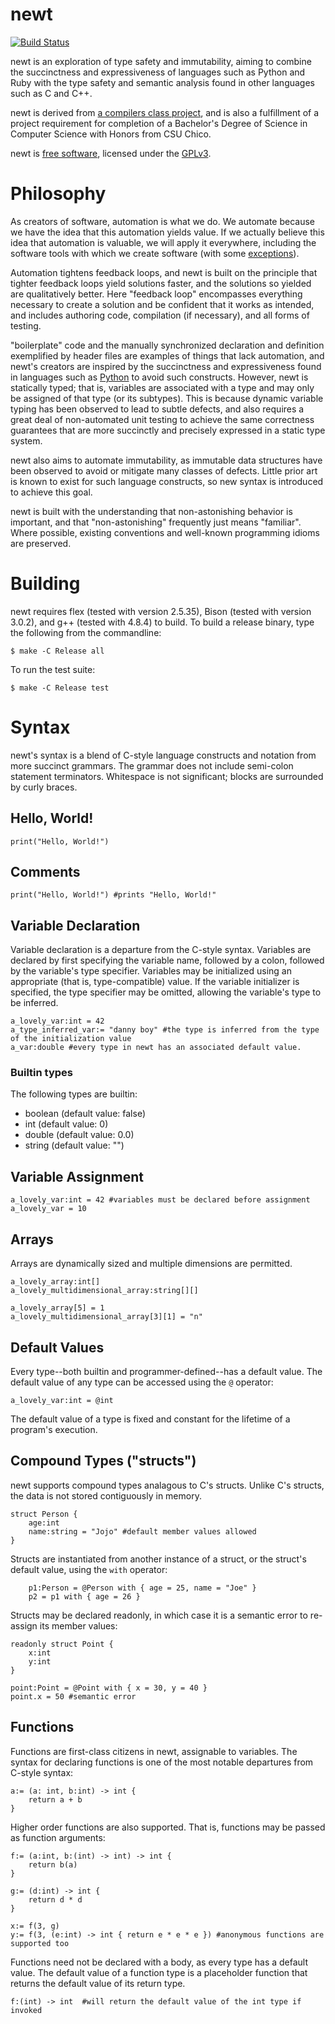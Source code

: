 # newt

[![Build Status](https://travis-ci.org/cqcallaw/newt.svg?branch=master)](https://travis-ci.org/cqcallaw/newt)

newt is an exploration of type safety and immutability, aiming to combine the succinctness and expressiveness of languages such as Python and Ruby with the type safety and semantic analysis found in other languages such as C and C++.

newt is derived from [a compilers class project](http://www.ecst.csuchico.edu/~tyson/classes/515.s15/), and is also a fulfillment of a project requirement for completion of a Bachelor's Degree of Science in Computer Science with Honors from CSU Chico.

newt is [free software](http://www.gnu.org/philosophy/free-sw.en.html), licensed under the [GPLv3](http://www.gnu.org/licenses/gpl-3.0.en.html).

# Philosophy
As creators of software, automation is what we do. We automate because we have the idea that this automation yields value. If we actually believe this idea that automation is valuable, we will apply it everywhere, including the software tools with which we create software (with some [exceptions](https://xkcd.com/1205/)).

Automation tightens feedback loops, and newt is built on the principle that tighter feedback loops yield solutions faster, and the solutions so yielded are qualitatively better. Here "feedback loop" encompasses everything necessary to create a solution and be confident that it works as intended, and includes authoring code, compilation (if necessary), and all forms of testing.

"boilerplate" code and the manually synchronized declaration and definition exemplified by header files are examples of things that lack automation, and newt's creators are inspired by the succinctness and expressiveness found in languages such as [Python](https://www.python.org/) to avoid such constructs. However, newt is statically typed; that is, variables are associated with a type and may only be assigned of that type (or its subtypes). This is because dynamic variable typing has been observed to lead to subtle defects, and also requires a great deal of non-automated unit testing to achieve the same correctness guarantees that are more succinctly and precisely expressed in a static type system.

newt also aims to automate immutability, as immutable data structures have been observed to avoid or mitigate many classes of defects. Little prior art is known to exist for such language constructs, so new syntax is introduced to achieve this goal. 

newt is built with the understanding that non-astonishing behavior is important, and that "non-astonishing" frequently just means "familiar". Where possible, existing conventions and well-known programming idioms are preserved.

# Building
newt requires flex (tested with version 2.5.35), Bison (tested with version 3.0.2), and g++ (tested with 4.8.4) to build. To build a release binary, type the following from the commandline:

```
$ make -C Release all
```

To run the test suite:
```
$ make -C Release test
```

# Syntax

newt's syntax is a blend of C-style language constructs and notation from more succinct grammars. The grammar does not include semi-colon statement terminators. Whitespace is not significant; blocks are surrounded by curly braces.

## Hello, World!
```
print("Hello, World!")
```

## Comments
```
print("Hello, World!") #prints "Hello, World!"
```

## Variable Declaration

Variable declaration is a departure from the C-style syntax. Variables are declared by first specifying the variable name, followed by a colon, followed by the variable's type specifier. Variables may be initialized using an appropriate (that is, type-compatible) value. If the variable initializer is specified, the type specifier may be omitted, allowing the variable's type to be inferred.

```
a_lovely_var:int = 42
a_type_inferred_var:= "danny boy" #the type is inferred from the type of the initialization value
a_var:double #every type in newt has an associated default value.
```
### Builtin types
The following types are builtin:
* boolean (default value: false)
* int (default value: 0)
* double (default value: 0.0)
* string (default value: "")


## Variable Assignment
```
a_lovely_var:int = 42 #variables must be declared before assignment
a_lovely_var = 10
```
## Arrays
Arrays are dynamically sized and multiple dimensions are permitted.

```
a_lovely_array:int[]
a_lovely_multidimensional_array:string[][]

a_lovely_array[5] = 1
a_lovely_multidimensional_array[3][1] = "n"
```

## Default Values
Every type--both builtin and programmer-defined--has a default value. The default value of any type can be accessed using the `@` operator:
```
a_lovely_var:int = @int 
```
The default value of a type is fixed and constant for the lifetime of a program's execution.

## Compound Types ("structs")
newt supports compound types analagous to C's structs. Unlike C's structs, the data is not stored contiguously in memory.

```
struct Person {
	age:int
	name:string = "Jojo" #default member values allowed
}
```

Structs are instantiated from another instance of a struct, or the struct's default value, using the `with` operator:

```
	p1:Person = @Person with { age = 25, name = "Joe" }
	p2 = p1 with { age = 26 }
```

Structs may be declared readonly, in which case it is a semantic error to re-assign its member values:

```
readonly struct Point {
	x:int
	y:int
}

point:Point = @Point with { x = 30, y = 40 }
point.x = 50 #semantic error
```

## Functions

Functions are first-class citizens in newt, assignable to variables. The syntax for declaring functions is one of the most notable departures from C-style syntax:

```
a:= (a: int, b:int) -> int {
	return a + b
}
```

Higher order functions are also supported. That is, functions may be passed as function arguments:

```
f:= (a:int, b:(int) -> int) -> int {
	return b(a)
}

g:= (d:int) -> int {
	return d * d
}

x:= f(3, g)
y:= f(3, (e:int) -> int { return e * e * e }) #anonymous functions are supported too
```

Functions need not be declared with a body, as every type has a default value. The default value of a function type is a placeholder function that returns the default value of its return type.

```
f:(int) -> int  #will return the default value of the int type if invoked
```
